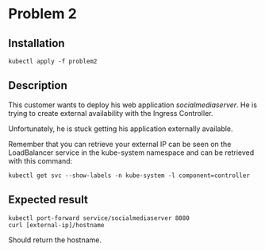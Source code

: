 # Problem 2

## Installation
```
kubectl apply -f problem2
```

## Description

This customer wants to deploy his web application *socialmediaserver*. He is trying to create external availability with the Ingress Controller.

Unfortunately, he is stuck getting his application externally available.

Remember that you can retrieve your external IP can be seen on the LoadBalancer service in the kube-system namespace and can be retrieved with this command:

```
kubectl get svc --show-labels -n kube-system -l component=controller
```

## Expected result

```
kubectl port-forward service/socialmediaserver 8080
curl [external-ip]/hostname
```
Should return the hostname.